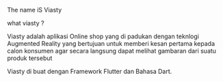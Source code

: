 The name iS Viasty 

what viasty ?

Viasty adalah aplikasi Online shop yang di padukan dengan teknlogi Augmented Reality yang bertujuan untuk memberi kesan pertama kepada calon konsumen agar secara langsung dapat melihat gambaran dari suatu produk tersebut

Viasty di buat dengan Framework Flutter dan Bahasa Dart.
